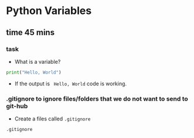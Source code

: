 # Python Variables 
## time 45 mins 
### task 
- What is a variable?

```python
print("Hello, World")
```
- If the output is ``` Hello, World``` code is working.

### .gitignore to ignore files/folders that we do not want to send to git-hub
- Create a files called ```.gitignore```
```python
.gitignore 
```
